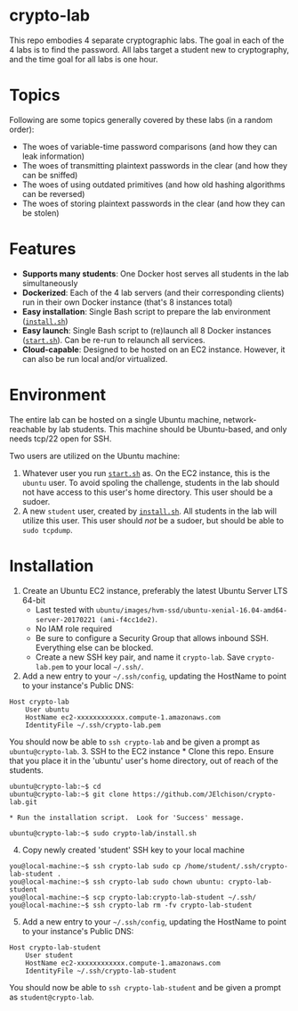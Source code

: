 crypto-lab
==========

This repo embodies 4 separate cryptographic labs.  The goal in each of the 4 labs is to find the password.  All labs target a student new to cryptography, and the time goal for all labs is one hour.


# Topics

Following are some topics generally covered by these labs (in a random order):

* The woes of variable-time password comparisons (and how they can leak information)
* The woes of transmitting plaintext passwords in the clear (and how they can be sniffed)
* The woes of using outdated primitives (and how old hashing algorithms can be reversed)
* The woes of storing plaintext passwords in the clear (and how they can be stolen)


# Features

* **Supports many students**:  One Docker host serves all students in the lab simultaneously
* **Dockerized**:  Each of the 4 lab servers (and their corresponding clients) run in their own Docker instance (that's 8 instances total)
* **Easy installation**:  Single Bash script to prepare the lab environment ([`install.sh`](install.sh))
* **Easy launch**:  Single Bash script to (re)launch all 8 Docker instances ([`start.sh`](start.sh)).  Can be re-run to relaunch all services.
* **Cloud-capable**:  Designed to be hosted on an EC2 instance.  However, it can also be run local and/or virtualized.


# Environment

The entire lab can be hosted on a single Ubuntu machine, network-reachable by lab students.  This machine should be Ubuntu-based, and only needs tcp/22 open for SSH.

Two users are utilized on the Ubuntu machine:

1. Whatever user you run [`start.sh`](start.sh) as.  On the EC2 instance, this is the `ubuntu` user.  To avoid spoling the challenge, students in the lab should not have access to this user's home directory.  This user should be a sudoer.
2. A new `student` user, created by [`install.sh`](install.sh).  All students in the lab will utilize this user.  This user should *not* be a sudoer, but should be able to `sudo tcpdump`.


# Installation

1. Create an Ubuntu EC2 instance, preferably the latest Ubuntu Server LTS 64-bit
    * Last tested with `ubuntu/images/hvm-ssd/ubuntu-xenial-16.04-amd64-server-20170221 (ami-f4cc1de2)`.
    * No IAM role required
    * Be sure to configure a Security Group that allows inbound SSH.  Everything else can be blocked.
    * Create a new SSH key pair, and name it `crypto-lab`.  Save `crypto-lab.pem` to your local `~/.ssh/`.
2. Add a new entry to your `~/.ssh/config`, updating the HostName to point to your instance's Public DNS:
```
Host crypto-lab
    User ubuntu
    HostName ec2-xxxxxxxxxxxx.compute-1.amazonaws.com
    IdentityFile ~/.ssh/crypto-lab.pem
```
You should now be able to `ssh crypto-lab` and be given a prompt as `ubuntu@crypto-lab`.
3. SSH to the EC2 instance
    * Clone this repo.  Ensure that you place it in the 'ubuntu' user's home directory, out of reach of the students.
```
ubuntu@crypto-lab:~$ cd
ubuntu@crypto-lab:~$ git clone https://github.com/JElchison/crypto-lab.git
```
    * Run the installation script.  Look for 'Success' message.
```
ubuntu@crypto-lab:~$ sudo crypto-lab/install.sh
```
4. Copy newly created 'student' SSH key to your local machine
```
you@local-machine:~$ ssh crypto-lab sudo cp /home/student/.ssh/crypto-lab-student .
you@local-machine:~$ ssh crypto-lab sudo chown ubuntu: crypto-lab-student
you@local-machine:~$ scp crypto-lab:crypto-lab-student ~/.ssh/
you@local-machine:~$ ssh crypto-lab rm -fv crypto-lab-student
```
5. Add a new entry to your `~/.ssh/config`, updating the HostName to point to your instance's Public DNS:
```
Host crypto-lab-student
    User student
    HostName ec2-xxxxxxxxxxxx.compute-1.amazonaws.com
    IdentityFile ~/.ssh/crypto-lab-student
```
You should now be able to `ssh crypto-lab-student` and be given a prompt as `student@crypto-lab`.

